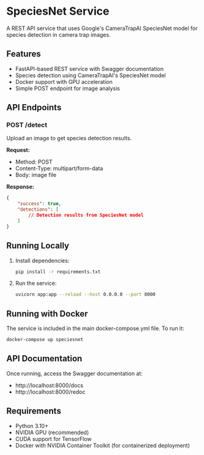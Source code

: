 # SpeciesNet Service

A REST API service that uses Google's CameraTrapAI SpeciesNet model for species detection in camera trap images.

## Features

- FastAPI-based REST service with Swagger documentation
- Species detection using CameraTrapAI's SpeciesNet model
- Docker support with GPU acceleration
- Simple POST endpoint for image analysis

## API Endpoints

### POST /detect

Upload an image to get species detection results.

**Request:**
- Method: POST
- Content-Type: multipart/form-data
- Body: image file

**Response:**
```json
{
    "success": true,
    "detections": [
        // Detection results from SpeciesNet model
    ]
}
```

## Running Locally

1. Install dependencies:
   ```bash
   pip install -r requirements.txt
   ```

2. Run the service:
   ```bash
   uvicorn app:app --reload --host 0.0.0.0 --port 8000
   ```

## Running with Docker

The service is included in the main docker-compose.yml file. To run it:

```bash
docker-compose up speciesnet
```

## API Documentation

Once running, access the Swagger documentation at:
- http://localhost:8000/docs
- http://localhost:8000/redoc

## Requirements

- Python 3.10+
- NVIDIA GPU (recommended)
- CUDA support for TensorFlow
- Docker with NVIDIA Container Toolkit (for containerized deployment)
